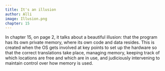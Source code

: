 ```yaml
---
title: It's an illusion
author: Alli
image: Illusion.png
chapter: 15
---
```

In chapter 15, on page 2, it talks about a beautiful illusion: that the program has its own private memory, where its own code and data resides. This is created when the OS gets involved at key points to set up the hardware so that the correct translations take place, managing memory, keeping track of which locations are free and which are in use, and judiciously intervening to maintain control over how memory is used.